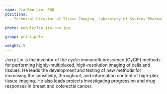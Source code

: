 ```yaml
---
name: Jia-Ren Lin, PhD
positions:
  - Technical Director of Tissue Imaging, Laboratory of Systems Pharmacology

photo: people/lin-jia-ren.jpg

group: principals

weight: 5
---
```


Jerry Lin is the inventor of the cyclic immunofluorescence (CyCIF) methods for performing highly-multiplexed, high-resolution imaging of cells and tissues. He leads the development and testing of new methods for increasing the sensitivity, throughout, and information content of high-plex tissue imaging. He also leads projects investigating progression and drug responses in breast and colorectal cancer.
